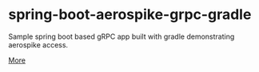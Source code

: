 # spring-boot-aerospike-grpc-gradle
Sample spring boot based gRPC app built with gradle demonstrating aerospike access.

[More](https://medium.com/@nur858/access-aerospike-from-spring-boot-based-grpc-app-built-with-gradle-98c1fe0d7fe2)
